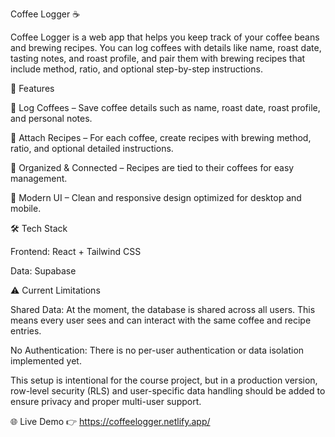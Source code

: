 Coffee Logger ☕

Coffee Logger is a web app that helps you keep track of your coffee beans and brewing recipes.
You can log coffees with details like name, roast date, tasting notes, and roast profile, and pair them with brewing recipes that include method, ratio, and optional step-by-step instructions.

🚀 Features

📒 Log Coffees – Save coffee details such as name, roast date, roast profile, and personal notes.

📝 Attach Recipes – For each coffee, create recipes with brewing method, ratio, and optional detailed instructions.

🔄 Organized & Connected – Recipes are tied to their coffees for easy management.

🎨 Modern UI – Clean and responsive design optimized for desktop and mobile.

🛠️ Tech Stack

Frontend: React + Tailwind CSS

Data: Supabase 



⚠️ Current Limitations

Shared Data: At the moment, the database is shared across all users. This means every user sees and can interact with the same coffee and recipe entries.

No Authentication: There is no per-user authentication or data isolation implemented yet.

This setup is intentional for the course project, but in a production version, row-level security (RLS) and user-specific data handling should be added to ensure privacy and proper multi-user support.

🌐 Live Demo
👉 https://coffeelogger.netlify.app/
